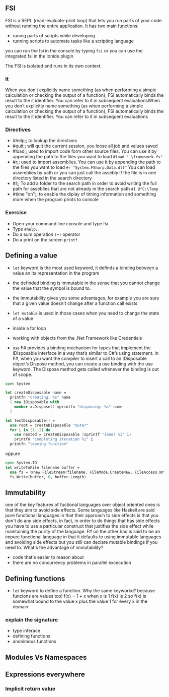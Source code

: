 ## FSI
FSI is a REPL (read-evaluate-print loop) that lets you run parts of your code without running the entire application.
It has two main functions:
* runnig parts of scripts while developing
* running scripts to automate tasks like a scripting language

you can run the fsi in the console by typing `fsi` or you can use the integrated fsi in the Ionide plugin

The FSI is isolated and runs in its own context. 

### it
When you don’t explicitly name something (as when performing a simple calculation or checking the output of a function), FSI automatically binds the result to the it identifier. You can refer to it in subsequent evaluationsWhen you don’t explicitly name something (as when performing a simple calculation or checking the output of a function), FSI automatically binds the result to the it identifier. You can refer to it in subsequent evaluations

### Directives

* #help;;
  to lookup the directives
* #quit;;
  will quit the current session, you loose all job and values saved
* #load;;
  used to import code form other source files. You can use it by appending the path to the files you want to load
  `#load ".\framework.fs"`
* #r;;
  used to import assemblies. You can use it by appending the path to the files you want to load
  `#r "System.FSharp.Data.dll"`
  You can load assemblies by path or you can just call the assebly if the file is in one directory listed in the search directory
* #I;;
  To add a folder to the search path in order to avoid writing the full path for asseblies that are not already in the search path
  `#I @"C:\Temp`
* #time "on";;
  to enable the diplay of timing information and something more when the program prints to console

### Exercise 
* Open your command line console and type fsi
* Type `#help;;`
* Do a sum operation
  `(+)` operator
* Do a print on the screen
  `printf`

## Defining a value
* `let` keyword is the most used keyword, it definds a binding between a value an its representation in the program
 * the definded binding is immutable in the sense that you cannot change the value that the symbol is bound to. 
 * the immutability gives you some advantages, for example you are sure that a given value doesn't change after a function call exists
* `let mutable` is used in those cases when you need to change the state of a value
 * inside a for loop
 * working with objects from the .Net Framework like Credentials

* `use` F# provides a binding mechanism for types that implement the IDisposable interface in a way that’s similar to C#’s using statement. In F#, when you want the compiler to insert a call to an IDisposable object’s Dispose method, you can create a use binding with the use keyword. The Dispose method gets called whenever the binding is out of scope.

```fsharp
open System

let createDisposable name =
  printfn "creating: %s" name
  { new IDisposable with
    member x.Dispose() =printfn "disposing: %s" name
  }

let testDisposable() =
  use root = createDisposable "outer"
  for i in [1..2] do
    use nested = createDisposable (sprintf "inner %i" i)
    printfn "completing iteration %i" i
  printfn "leaving function"
```
oppure

```fsharp
open System.IO
let writeToFile filename buffer =
  use fs = ③new FileStream(filename, FileMode.CreateNew, FileAccess.Write)
  fs.Write(buffer, 0, buffer.Length)
```
 
## Immutability
one of the key features of fuctional languages over object oriented ones is that they aim to avoid side effects. Some languages like Haskell are said pure functional languages in that their approach to side effects is that you don't do any side effects, in fact, in order to do things that has side effects you have to use a particular construct that justifies the side effect while maintaining the purity of the language. F# on the other had is said to be an impure functional language in that it defaults to using immutable languages and avoiding side effects but you still can declare mutable bindings if you need to.
What's the advantage of immutability?

* code that's easier to reason about
* there are no concurrency problems in parallel excecution

## Defining functions

* `let` keyword to define a function. Why the same keyworkd? because funcions are values too!
  f(x) = 1 + x when x is 1 f(x) is 2 so f(x) is somewhat bound to the value x plus the value 1 for every x in the domain

### explain the signature
 - type inferace
- defining functions
 - anonimous functions


## Modules Vs Namespaces

## Expressions everywhere

### Implicit return value